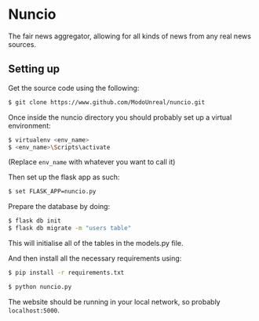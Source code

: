 # Nuncio
The fair news aggregator, allowing for all kinds of news from
any real news sources.

## Setting up
Get the source code using the following:

```bash
$ git clone https://www.github.com/ModoUnreal/nuncio.git
```

Once inside the nuncio directory you should probably set up a virtual environment:

```bash
$ virtualenv <env_name>
$ <env_name>\Scripts\activate
```

(Replace `env_name` with whatever you want to call it)

Then set up the flask app as such:

```bash
$ set FLASK_APP=nuncio.py
```

Prepare the database by doing:

```bash
$ flask db init
$ flask db migrate -m "users table"
```

This will initialise all of the tables in the models.py file.

And then install all the necessary requirements using:

```bash
$ pip install -r requirements.txt
```

```bash
$ python nuncio.py
```

The website should be running in your local network, so probably `localhost:5000`.
